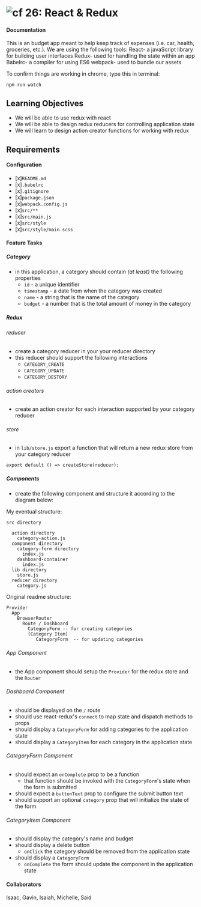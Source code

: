 ![cf](https://i.imgur.com/7v5ASc8.png) 26: React & Redux
======
#### Documentation
This is an budget app meant to help keep track of expenses (i.e. car, health, groceries, etc.).
We are using the following tools:
React- a javaScript library for building user interfaces
Redux- used for handling the state within an app
Babelrc- a compiler for using ES6
webpack- used to bundle our assets

To confirm things are working in chrome, type this in terminal:
```
npm run watch
```

## Learning Objectives
* We will be able to use redux with react
* We will be able to design redux reducers for controlling application state
* We will learn to design action creator functions for working with redux

## Requirements  
#### Configuration  
* [x]`README.md`
* [x]`.babelrc`
* [x]`.gitignore`
* [x]`package.json`
* [x]`webpack.config.js`
* [x]`src/**`
* [x]`src/main.js`
* [x]`src/style`
* [x]`src/style/main.scss`

#### Feature Tasks
##### Category
* in this application, a category should contain *(at least)* the following properties
  * `id` - a unique identifier
  * `timestamp` - a date from when the category was created
  * `name` - a string that is the name of the category
  * `budget` - a number that is the total amount of money in the category

##### Redux
###### reducer
* create a category reducer in your your reducer directory
* this reducer should support the following interactions
  * `CATEGORY_CREATE`
  * `CATEGORY_UPDATE`
  * `CATEGORY_DESTORY`

###### action creators
* create an action creator for each interaction supported by your category reducer

###### store
* in `lib/store.js` export a function that will return a new redux store from your category reducer
```
export default () => createStore(reducer);
```

##### Components
* create the following component and structure it according to the diagram below:

My eventual structure:
```
src directory

  action directory
    category-action.js
  component directory
    category-form directory
      index.js
    dashboard-container
      index.js
  lib directory
    store.js
  reducer directory
    category.js

```
Original readme structure:
```
Provider
  App  
    BrowserRouter
      Route / Dashboard
        CategoryForm -- for creating categories
        [Category Item]
           CategoryForm  -- for updating categories
```

###### App Component
* the App component should setup the `Provider` for the redux store and the `Router`

###### Dashboard Component
* should be displayed on the `/` route
* should use react-redux's `connect` to map state and dispatch methods to props
* should display a `CategoryForm` for adding categories to the application state
* should display a `CategoryItem` for each category in the application state

###### CategoryForm Component
* should expect an `onComplete` prop to be a function
  * that function should be invoked with the `CategoryForm`'s state when the form is submitted
* should expect a `buttonText` prop to configure the submit button text
* should support an optional `category` prop that will initialize the state of the form

###### CategoryItem Component
* should display the category's name and budget
* should display a delete button
  * `onClick` the category should be removed from the application state
* should display a `CategoryForm`
  * `onComplete` the form should update the component in the application state

#### Collaborators
Isaac, Gavin, Isaiah, Michelle, Said
